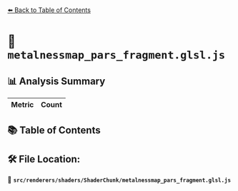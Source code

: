 [⬅️ Back to Table of Contents](../../../../index.md)

# 📄 `metalnessmap_pars_fragment.glsl.js`

## 📊 Analysis Summary

| Metric | Count |
|--------|-------|

## 📚 Table of Contents


## 🛠️ File Location:
📂 **`src/renderers/shaders/ShaderChunk/metalnessmap_pars_fragment.glsl.js`**